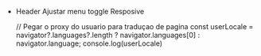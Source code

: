* Header
    Ajustar menu toggle Resposive
    
    //
    Pegar o proxy do usuario para traduçao de pagina
    const userLocale = navigator?.languages?.length ? navigator.languages[0] : navigator.language;
    console.log(userLocale)